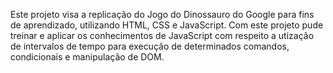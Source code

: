 Este projeto visa a replicação do Jogo do Dinossauro do Google para fins de aprendizado, utilizando HTML, CSS e JavaScript.
Com este projeto pude treinar e aplicar os conhecimentos de JavaScript com respeito a utização de intervalos de tempo para
execução de determinados comandos, condicionais e manipulação de DOM.